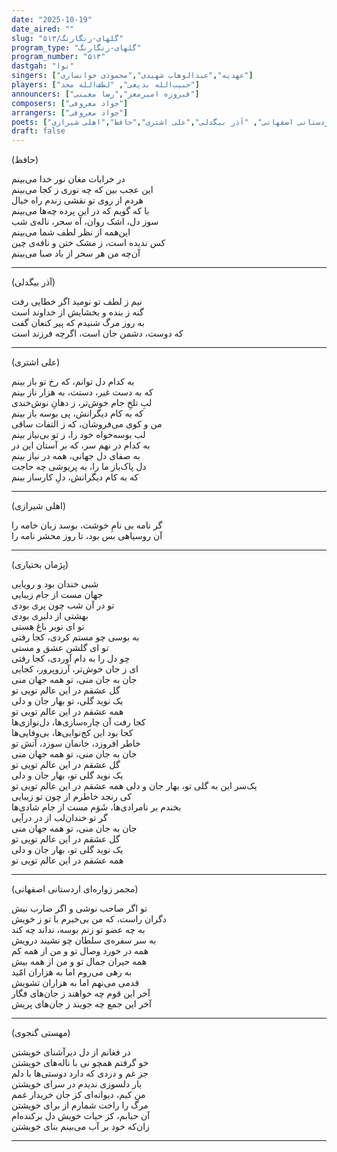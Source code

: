 ```yaml
---
date: "2025-10-19"
date_aired: ""
slug: "گلهای-رنگارنگ/۵۱۳"
program_type: "گلهای-رنگارنگ" 
program_number: "۵۱۳"
dastgah: "نوا"
singers: ["عهدیه","عبدالوهاب شهیدی","محمودی خوانساری"]
players: ["حبیب‌الله بدیعی", "لطف‌الله مجد"]
announcers: ["فیروزه امیرمعز","رضا معینی"]
composers: ["جواد معروفی"]
arrangers: ["جواد معروفی"]
poets: ["مهستی گنجوی", "پژمان بختیاری", "مجمر زواره‌ای اردستانی اصفهانی", "آذر بیگدلی","علی اشتری","حافظ","اهلی شیرازی"]
draft: false
---
```


(حافظ)

در خرابات مغان نور خدا می‌بینم  
این عجب بین که چه نوری ز کجا می‌بینم  
هردم از روی تو نقشی زندم راه خیال  
با که گویم که در این پرده چه‌ها می‌بینم  
سوز دل، اشک روان، آه سحر، ناله‌ی شب  
این‌همه از نظر لطف شما می‌بینم  
کس ندیده است، ز مشک ختن و نافه‌ی چین  
آن‌چه من هر سحر از باد صبا می‌بینم  

---

(آذر بیگدلی)

نیم ز لطف تو نومید اگر خطایی رفت  
گنه ز بنده و بخشایش از خداوند است  
به روز مرگ شنیدم که پیر کنعان گفت  
که دوست، دشمن جان است، اگرچه فرزند است  

---

(علی اشتری)

به کدام دل توانم، که رخ تو باز بینم  
که به دست غیر، دستت، به هزار ناز بینم  
لبِ تلخِ جام خوش‌تر، ز دهانِ نوش‌خندی  
که به کام دیگرانش، پی بوسه باز بینم  
من و کوی می‌فروشان، که ز التفات ساقی  
لب بوسه‌خواه خود را، ز تو بی‌نیاز بینم  
به کدام در نهم سر، که بر آستان این در  
به صفای دل جهانی، همه در نیاز بینم  
دل پاک‌باز ما را، به پریوشی چه حاجت  
که به کام دیگرانش، دلِ کارساز بینم  

---

(اهلی شیرازی)

گر نامه بی نامِ خوشت، بوسد زبان خامه را  
آن روسیاهی بس بود، تا روز محشر نامه را  

---

(پژمان بختیاری)

شبی خندان بود و رویایی  
جهان مست از جام زیبایی  
تو در آن شب چون پری بودی  
بهشتی از دلبری بودی  
تو ای نوبر باغ هستی  
به بوسی چو مستم کردی، کجا رفتی  
تو ای گلشن عشق و مستی  
چو دل را به دام آوردی، کجا رفتی  
ای ز جان خوش‌تر، آرزوپرور، کجایی  
جان به جان منی، تو همه جهان منی  
گل عشقم در این عالم تویی تو  
یک نوید گلی، تو بهار جان و دلی  
همه عشقم در این عالم تویی تو  
کجا رفت آن چاره‌سازی‌ها، دل‌نوازی‌ها  
کجا بود این کج‌نوایی‌ها، بی‌وفایی‌ها  
خاطر افروزد، خانمان سوزد، آتش تو  
جان به جان منی، تو همه جهان منی  
گل عشقم در این عالم تویی تو  
یک نوید گلی تو، بهار جان و دلی  
یک‌سر این به گلی تو، بهار جان و دلی
همه عشقم در این عالم تویی تو  
کی رنجد خاطرم از چون تو زیبایی  
بخندم بر نامرادی‌ها، شَوَم مست از جام شادی‌ها  
گر تو خندان‌لب از در درآیی  
جان به جان منی، تو همه جهان منی  
گل عشقم در این عالم تویی تو  
یک نوید گلی تو، بهار جان و دلی  
همه عشقم در این عالم تویی تو  

---

(مجمر زواره‌ای اردستانی اصفهانی)

تو اگر صاحب نوشی و اگر ضارب نیش  
دگران راست، که من بی‌خبرم با تو ز خویش  
به چه عضو تو زنم بوسه، نداند چه کند  
به سر سفره‌ی سلطان چو نشیند درویش  
همه در خورد وصال تو و من از همه کم  
همه حیران جمال تو و من از همه بیش  
به رهی می‌روم اما به هزاران امّید  
قدمی می‌نهم اما به هزاران تشویش  
آخر این قوم چه خواهند ز جان‌های فگار  
آخر این جمع چه جویند ز جان‌های پریش  

---

(مهستی گنجوی)

در فغانم از دل دیرآشنای خویشتن  
خو گرفتم همچو نی با ناله‌های خویشتن  
جز غم و دردی که دارد دوستی‌ها با دلم  
یار دلسوزی ندیدم در سرای خویشتن  
من کیم، دیوانه‌ای کز جان خریدار غمم  
مرگ را راحت شمارم از برای خویشتن  
آن حبابم، کز حیات خویش دل برکنده‌ام  
زان‌که خود بر آب می‌بینم بنای خویشتن

---
